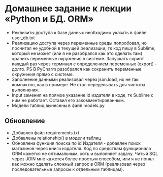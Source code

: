 # Домашнее задание к лекции «Python и БД. ORM»
- Реквизиты доступа к базе данных необходимо указать в файле user_db.txt
- Реализацию доступа через переменные среды попробовал, но посчитал не удобной в текущей реализации, тк код пишу в Sublime, который не может (или я не разобрался как это сделать там) хранить переменные окружения в системе. Запускать скрипт каждый раз через терминал с определением переменных (export) - долго. PS В PyCharm разобрался как сохранить переменные окружения прямо с системе.
- Заполнение данными реализовал через json.load, но не так компактно, как в примере. Не стал переделывать для чистоты выполнения.
- Input заменил на прямое указание id издателя в коде, тк Sublime с ним не работает. Оставил его закомментированным.
- Модели таблиц вынесены в файл models.py

## Обновление
- Добавлен файл requirements.txt
- Добавлены relationship() в модели таблиц
- Обновлена функция поиска по id Издателя - добавлен поиск магазинов через книги издателя. Код по средствам функционала ORM кажется не оптимальным, хоть и выполняет задачу. Читый SQL через JOIN мне кажется более простым способом, или я не понял как можно сделать сложный запрос в ORM (реализовал через последовательные запросы к отдельным таблицам).